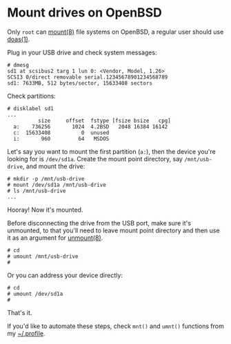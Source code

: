 # Mount drives on OpenBSD

Only `root` can [mount(8)](http://man.openbsd.com/mount.8) file systems on
OpenBSD, a regular user should use
[doas(1)](http://man.openbsd.com/doas.1).

Plug in your USB drive and check system messages:

    # dmesg
    sd1 at scsibus2 targ 1 lun 0: <Vendor, Model, 1.26>
    SCSI3 0/direct removable serial.12345678901234568789
    sd1: 7633MB, 512 bytes/sector, 15633408 sectors

Check partitions:

    # disklabel sd1
    ...
              size     offset  fstype [fsize bsize   cpg]
      a:    736256       1024  4.2BSD   2048 16384 16142
      c:  15633408          0  unused
      i:       960         64   MSDOS

Let's say you want to mount the first partition (`a:`), then the device
you're looking for is `/dev/sd1a`. Create the mount point directory, say
`/mnt/usb-drive`, and mount the drive:

    # mkdir -p /mnt/usb-drive
    # mount /dev/sd1a /mnt/usb-drive
    # ls /mnt/usb-drive
    ...

Hooray! Now it's mounted.

Before disconnecting the drive from the USB port, make sure it's
unmounted, to that you'll need to leave mount point directory and then
use it as an argument for [unmount(8)](https://man.openbsd.org/umount.8).

    # cd
    # umount /mnt/usb-drive
    #

Or you can address your device directly:

    # cd
    # umount /dev/sd1a
    #

That's it.

If you'd like to automate these steps, check `mnt()` and `umnt()`
functions from my [~/.profile](/openbsd/profile).
